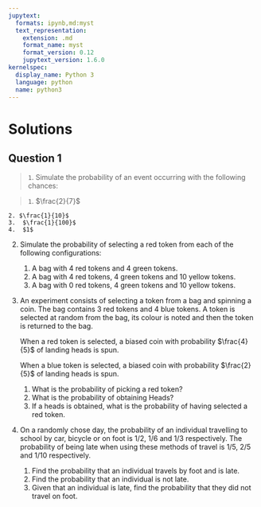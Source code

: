 ```yaml
---
jupytext:
  formats: ipynb,md:myst
  text_representation:
    extension: .md
    format_name: myst
    format_version: 0.12
    jupytext_version: 1.6.0
kernelspec:
  display_name: Python 3
  language: python
  name: python3
---
```


# Solutions

## Question 1

> `1`. Simulate the probability of an event occurring with the following chances:

>   `1`. $\frac{2}{7}$


    2. $\frac{1}{10}$
    3.  $\frac{1}{100}$
    4.  $1$
2. Simulate the probability of selecting a red token from each of the following configurations:
    1. A bag with 4 red tokens and 4 green tokens.
    2. A bag with 4 red tokens, 4 green tokens and 10 yellow tokens.
    3. A bag with 0 red tokens, 4 green tokens and 10 yellow tokens.
3. An experiment consists of selecting a token from a bag and spinning a coin. The bag contains 3 red tokens and 4 blue tokens. A token is selected at random from the bag, its colour is noted and then the token is returned to the bag.

    When a red token is selected, a biased coin with probability $\frac{4}{5}$ of landing heads is spun.

    When a blue token is selected, a biased coin with probability $\frac{2}{5}$ of landing heads is spun.

    1. What is the probability of picking a red token?
    2. What is the probability of obtaining Heads?
    3. If a heads is obtained, what is the probability of having selected a red token.
4. On a randomly chose day, the probability of an individual travelling to school by car, bicycle or on foot is $1/2$, $1/6$ and $1/3$ respectively. The probability of being late when using these methods of travel is $1/5$, $2/5$ and $1/10$ respectively.

    1. Find the probability that an individual travels by foot and is late.
    2. Find the probability that an individual is not late.
    3. Given that an individual is late, find the probability that they did not travel on foot.
